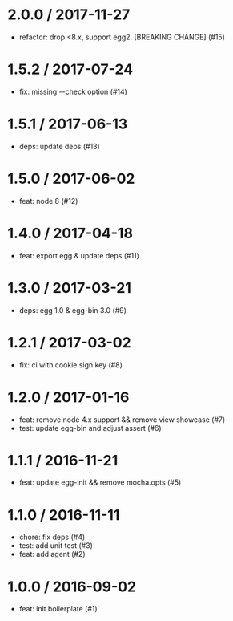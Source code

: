 
2.0.0 / 2017-11-27
==================

  * refactor: drop <8.x, support egg2. [BREAKING CHANGE] (#15)

1.5.2 / 2017-07-24
==================

  * fix: missing --check option (#14)

1.5.1 / 2017-06-13
==================

  * deps: update deps (#13)

1.5.0 / 2017-06-02
==================

  * feat: node 8 (#12)

1.4.0 / 2017-04-18
==================

  * feat: export egg & update deps (#11)

1.3.0 / 2017-03-21
==================

  * deps: egg 1.0 & egg-bin 3.0 (#9)

1.2.1 / 2017-03-02
==================

  * fix: ci with cookie sign key (#8)

1.2.0 / 2017-01-16
==================

  * feat: remove node 4.x support && remove view showcase (#7)
  * test: update egg-bin and adjust assert (#6)

1.1.1 / 2016-11-21
==================

  * feat: update egg-init && remove mocha.opts (#5)

1.1.0 / 2016-11-11
==================

  * chore: fix deps (#4)
  * test: add unit test (#3)
  * feat: add agent (#2)

1.0.0 / 2016-09-02
==================

  * feat: init boilerplate (#1)
  


